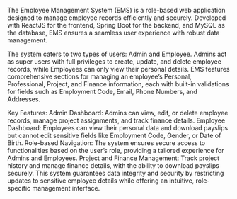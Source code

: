 The Employee Management System (EMS) is a role-based web application designed to manage employee records efficiently and securely. 
Developed with ReactJS for the frontend, Spring Boot for the backend, and MySQL as the database, EMS ensures a seamless user experience with robust data management.

The system caters to two types of users: Admin and Employee.
Admins act as super users with full privileges to create, update, and delete employee records, while Employees can only view their personal details.
EMS features comprehensive sections for managing an employee’s Personal, Professional, Project, and Finance information, each with built-in validations 
for fields such as Employment Code, Email, Phone Numbers, and Addresses.

Key Features:
Admin Dashboard: Admins can view, edit, or delete employee records, manage project assignments, and track finance details.
Employee Dashboard: 
Employees can view their personal data and download payslips but cannot edit sensitive fields like Employment Code, Gender, or Date of Birth.
Role-based Navigation: 
The system ensures secure access to functionalities based on the user’s role, providing a tailored experience for Admins and Employees.
Project and Finance Management: 
Track project history and manage finance details, with the ability to download payslips securely.
This system guarantees data integrity and security by restricting updates to sensitive employee details while offering an intuitive, role-specific management interface.
